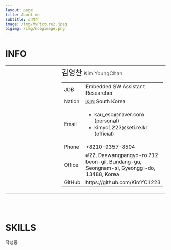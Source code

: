 ```yaml
---
layout: page
title: About me
subtitle: 김영찬
image: /img/MyPicture2.jpeg
bigimg: /img/nobgimage.png
---
```


# INFO

<table width="100%">
  <tr width="100%">
    <td width="40%" height ="400px" style = "
    background-image:url(/img/MyPicture.png);
    background-size: cover;
    background-position: 50% 50%;
    background-repeat: no-repeat;">
    </td>
    <td width="60%" height="400px">
      <font size="5">김영찬</font> <font color="#4d4d4d">Kim YoungChan</font><br>
      <table>
        <tr><td>JOB</td><td>Embedded SW Assistant Researcher</td></tr>
        <tr><td>Nation</td><td>🇰🇷 South Korea</td></tr>
        <tr><td>Email</td>
            <td>
              <ul>
                <li>kau_esc@naver.com (personal) </li>
                <li>kimyc1223@keti.re.kr (official) </li>
              </ul>
            </td>
        </tr>
        <tr><td>Phone</td><td>+8210-9357-8504</td></tr>
        <tr><td>Office</td><td>#22, Daewangpangyo-ro 712 beon-gil, Bundang-gu, Seongnam-si, Gyeonggi-do, 13488, Korea</td></tr>
        <tr><td>GitHub</td><td>https://github.com/KimYC1223</td></tr>
      </table>
    </td>
  </tr>
<table>

<br><br>

<h1>SKILLS</h1>

작성중
